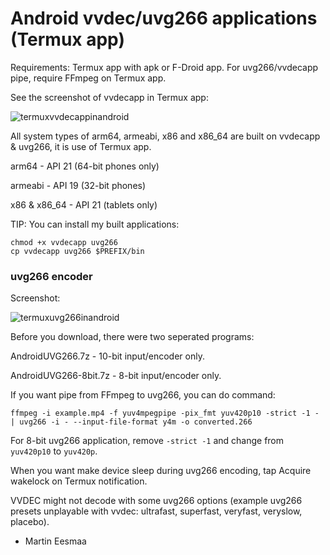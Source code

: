 # Android vvdec/uvg266 applications (Termux app)

Requirements: Termux app with apk or F-Droid app. For uvg266/vvdecapp pipe, require FFmpeg on Termux app.

See the screenshot of vvdecapp in Termux app:

![termuxvvdecappinandroid](https://user-images.githubusercontent.com/88035011/176990694-52279bf1-86fd-419e-a2b7-1b6d1038ac18.jpg)

All system types of arm64, armeabi, x86 and x86_64 are built on vvdecapp & uvg266, it is use of Termux app.

arm64 - API 21 (64-bit phones only)

armeabi - API 19 (32-bit phones)

x86 & x86_64 - API 21 (tablets only)

TIP: You can install my built applications:

```
chmod +x vvdecapp uvg266
cp vvdecapp uvg266 $PREFIX/bin
```

### uvg266 encoder

Screenshot:

![termuxuvg266inandroid](https://user-images.githubusercontent.com/88035011/190282518-13c6dfd1-41a4-4a9b-aefe-de9e43c26759.jpg)

Before you download, there were two seperated programs:

AndroidUVG266.7z - 10-bit input/encoder only.

AndroidUVG266-8bit.7z - 8-bit input/encoder only.

If you want pipe from FFmpeg to uvg266, you can do command:
```
ffmpeg -i example.mp4 -f yuv4mpegpipe -pix_fmt yuv420p10 -strict -1 - | uvg266 -i - --input-file-format y4m -o converted.266
```

For 8-bit uvg266 application, remove `-strict -1` and change from `yuv420p10` to `yuv420p`.

When you want make device sleep during uvg266 encoding, tap Acquire wakelock on Termux notification.

VVDEC might not decode with some uvg266 options (example uvg266 presets unplayable with vvdec: ultrafast, superfast, veryfast, veryslow, placebo).

- Martin Eesmaa